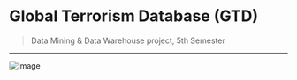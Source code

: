 # Global Terrorism Database (GTD) 
> Data Mining & Data Warehouse project, 5th Semester


-----------------------------------------------------------------------------------------------

![image](https://user-images.githubusercontent.com/56040932/176621257-3ea8cc32-af76-4576-80c2-c6a7794b0bdc.png)
